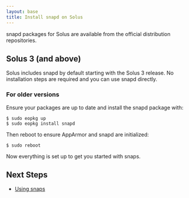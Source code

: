 ```yaml
---
layout: base
title: Install snapd on Solus
---
```


snapd packages for Solus are available from the official
distribution repositories.

## Solus 3 (and above)

Solus includes snapd by default starting with the Solus 3 release. No installation steps are required and you can use snapd directly.

### For older versions

Ensure your packages are up to date and install the snapd package with:

```
$ sudo eopkg up
$ sudo eopkg install snapd
```

Then reboot to ensure AppArmor and snapd are initialized:

```
$ sudo reboot
```

Now everything is set up to get you started with snaps.

## Next Steps

 * [Using snaps](usage)